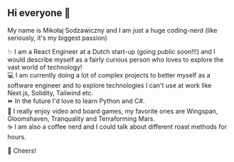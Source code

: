 ## Hi everyone 🦊

My name is Mikołaj Sodzawiczny and I am just a huge coding-nerd (like seriously, it's my biggest passion)

✨ I am a React Engineer at a Dutch start-up (going public soon!!!) and I would describe myself as a fairly curious person who loves to explore the vast world of technology! 
<br />
💻 I am currently doing a lot of complex projects to better myself as a software engineer and to explore technologies I can't use at work like Next.js, Solidity, Tailwind etc. <br />
⏩ In the future I'd love to learn Python and C#. <br />
🎲 I really enjoy video and board games, my favorite ones are Wingspan, Gloomshaven, Tranquality and Terraforming Mars. <br />
☕ I am also a coffee nerd and I could talk about different roast methods for hours. <br />

🥂 Cheers!
